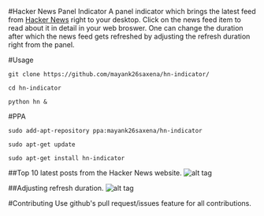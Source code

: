 #Hacker News Panel Indicator
A panel indicator which brings the latest feed from [Hacker News](https://news.ycombinator.com/) right to your desktop. Click on the news feed item to read about it in detail in your web broswer. One can change the duration after which the news feed gets refreshed by adjusting the refresh duration right from the panel.

#Usage

```
git clone https://github.com/mayank26saxena/hn-indicator/

cd hn-indicator

python hn &
```

#PPA
```
sudo add-apt-repository ppa:mayank26saxena/hn-indicator

sudo apt-get update

sudo apt-get install hn-indicator
```

##Top 10 latest posts from the Hacker News website. 
![alt tag](https://github.com/mayank26saxena/hn-indicator/blob/master/screenshots/screenshot-1.png)

##Adjusting refresh duration.
![alt tag](https://github.com/mayank26saxena/hn-indicator/blob/master/screenshots/screenshot-2.png)

#Contributing
Use github's pull request/issues feature for all contributions.
